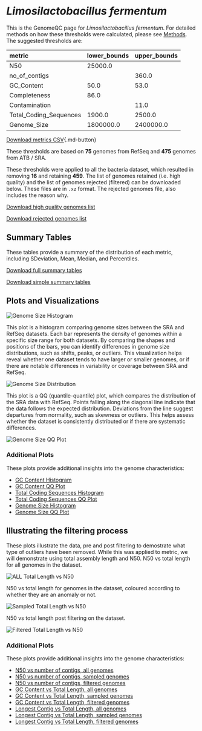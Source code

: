 # *Limosilactobacillus fermentum*

This is the GenomeQC page for *Limosilactobacillus fermentum*. For detailed methods on how these thresholds were calculated, please see [Methods](../../methods.md).
The suggested thresholds are: 

| metric                 | lower_bounds   | upper_bounds   |
|:-----------------------|:---------------|:---------------|
| N50                    | 25000.0        |                |
| no_of_contigs          |                | 360.0          |
| GC_Content             | 50.0           | 53.0           |
| Completeness           | 86.0           |                |
| Contamination          |                | 11.0           |
| Total_Coding_Sequences | 1900.0         | 2500.0         |
| Genome_Size            | 1800000.0      | 2400000.0      |

[Download metrics CSV](Limosilactobacillus_fermentum_metrics.csv){.md-button}


These thresholds are based on **75** genomes from RefSeq and **475** genomes from ATB / SRA.

These thresholds were applied to all the bacteria dataset, which resulted in removing **16** and retaining **459**.
The list of genomes retained (i.e. high quality) and the list of genomes rejected (filtered) can be downloaded below. These files are in `.xz` format. The rejected genomes file, also includes the reason why.

[Download high quality genomes list](Limosilactobacillus_fermentum_high_quality_genomes.csv.xz)


[Download rejected genomes list](Limosilactobacillus_fermentum_filtered_out_genomes.csv.xz)



## Summary Tables
These tables provide a summary of the distribution of each metric, including SDeviation, Mean, Median, and Percentiles.

[Download full summary tables](summary.csv)

[Download simple summary tables](selected_summary.csv)

## Plots and Visualizations

![Genome Size Histogram](Genome_Size_refseq_histogram_kde.png)

This plot is a histogram comparing genome sizes between the SRA and RefSeq datasets. Each bar represents the density of genomes within a specific size range for both datasets. By comparing the shapes and positions of the bars, you can identify differences in genome size distributions, such as shifts, peaks, or outliers. This visualization helps reveal whether one dataset tends to have larger or smaller genomes, or if there are notable differences in variability or coverage between SRA and RefSeq.

![Genome Size Distribution](Genome_Size_refseq_histogram_kde.png)

This plot is a QQ (quantile-quantile) plot, which compares the distribution of the SRA data with RefSeq. Points falling along the diagonal line indicate that the data follows the expected distribution. Deviations from the line suggest departures from normality, such as skewness or outliers. This helps assess whether the dataset is consistently distributed or if there are systematic differences.

![Genome Size QQ Plot](Genome_Size_refseq_qqplot.png)

### Additional Plots

These plots provide additional insights into the genome characteristics:

- [GC Content Histogram](GC_Content_refseq_histogram_kde.png)
- [GC Content QQ Plot](GC_Content_refseq_qqplot.png)
- [Total Coding Sequences Histogram](Total_Coding_Sequences_refseq_histogram_kde.png)
- [Total Coding Sequences QQ Plot](Total_Coding_Sequences_refseq_qqplot.png)
- [Genome Size Histogram](Genome_Size_refseq_histogram_kde.png)
- [Genome Size QQ Plot](Genome_Size_refseq_qqplot.png)
## Illustrating the filtering process
These plots illustrate the data, pre and post filtering to demostrate what type of outliers have been removed. While this was applied to metric, we will demonstrate using total assembly length and N50.
N50 vs total length for all genomes in the dataset.

![ALL Total Length vs N50](Limosilactobacillus_fermentum_all_total_length_N50.png)

N50 vs total length for genomes in the dataset, coloured according to whether they are an anomaly or not.

![Sampled Total Length vs N50](Limosilactobacillus_fermentum_sample_total_length_N50.png)

N50 vs total length post filtering on the dataset.

![Filtered Total Length vs N50](Limosilactobacillus_fermentum_filt_total_length_N50.png)

### Additional Plots

These plots provide additional insights into the genome characteristics:

- [N50 vs number of contigs, all genomes](Limosilactobacillus_fermentum_all_N50_number.png)
- [N50 vs number of contigs, sampled genomes](Limosilactobacillus_fermentum_sample_N50_number.png)
- [N50 vs number of contigs, filtered genomes](Limosilactobacillus_fermentum_filt_N50_number.png)
- [GC Content vs Total Length, all genomes](Limosilactobacillus_fermentum_all_total_length_GC_Content.png)
- [GC Content vs Total Length, sampled genomes](Limosilactobacillus_fermentum_sample_total_length_GC_Content.png)
- [GC Content vs Total Length, filtered genomes](Limosilactobacillus_fermentum_filt_total_length_GC_Content.png)
- [Longest Contig vs Total Length, all genomes](Limosilactobacillus_fermentum_all_total_length_longest.png)
- [Longest Contig vs Total Length, sampled genomes](Limosilactobacillus_fermentum_sample_total_length_longest.png)
- [Longest Contig vs Total Length, filtered genomes](Limosilactobacillus_fermentum_filt_total_length_longest.png)
